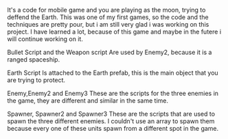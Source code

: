 ﻿It's a code for mobile game and you are playing as the moon, trying to deffend the Earth. 
This was one of my first games, so the code and the techniques are pretty pour, but i am still very glad i was working on this project.
I have learned a lot, because of this game and maybe in the futere i will continue working on it.
 
Bullet Script and the Weapon script
Are used by Enemy2, because it is a ranged spaceship.

Earth Script 
Is attached to the Earth prefab, this is the main object that you are trying to protect.

Enemy,Enemy2 and Enemy3 
These are the scripts for the three enemies in the game, they are different and similar in the same time.

Spawner, Spawner2 and Spawner3 
These are the scripts that are used to spawn the three different enemies. I couldn't use an array to spawn them because every one of these units spawn from a different spot in the game.


